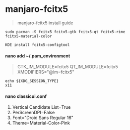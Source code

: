 # manjaro-fcitx5
> manjaro-fcitx5 install guide

```shell
sudo pacman -S fcitx5 fcitx5-gtk fcitx5-qt fcitx5-rime
fcitx5-material-color
```
```shell
KDE install fcitx5-configtool
```

#### nano add ~/.pam_environment
> GTK_IM_MODULE=fcitx5
QT_IM_MODULE=fcitx5
XMODIFIERS="@im=fcitx5"

```shell
echo ${XDG_SESSION_TYPE}
x11
```
#### nano classicui.conf
1. Vertical Candidate List=True
2. PerScreenDPI=False
3. Font="Droid Sans Regular 16"
4. Theme=Material-Color-Pink

